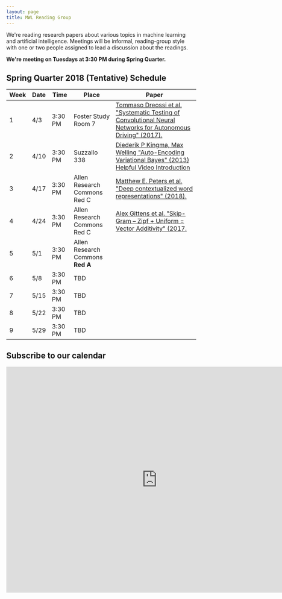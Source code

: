 ```yaml
---
layout: page
title: MWL Reading Group
---
```


We're reading research papers about various topics in machine learning and
artificial intelligence. Meetings will be informal, reading-group style with one
or two people assigned to lead a discussion about the readings.

**We're meeting on Tuesdays at 3:30 PM during Spring Quarter.**

## Spring Quarter 2018 (Tentative) Schedule

| Week | Date | Time | Place | Paper |
|------|------|---------|---------|----------------------------------------------------------------------------------------------------------------------------------------------------------------------------------------------------------------------------------------------------------------|
| 1 | 4/3 | 3:30 PM | Foster Study Room 7 | [Tommaso Dreossi et al. "Systematic Testing of Convolutional Neural Networks for Autonomous Driving" (2017).](https://arxiv.org/abs/1708.03309) |
| 2 | 4/10 | 3:30 PM | Suzzallo 338 | [Diederik P Kingma, Max Welling "Auto-Encoding Variational Bayes" (2013)](https://arxiv.org/abs/1312.6114) <br> [Helpful Video Introduction](https://www.youtube.com/watch?v=9zKuYvjFFS8) |
| 3 | 4/17 | 3:30 PM | Allen Research Commons Red C | [Matthew E. Peters et al. "Deep contextualized word representations" (2018).](https://arxiv.org/abs/1802.05365)  | 
| 4 | 4/24 | 3:30 PM | Allen Research Commons Red C | [Alex Gittens et al. "Skip-Gram – Zipf + Uniform = Vector Additivity" (2017.](http://www.aclweb.org/anthology/P17-1007) |
| 5 | 5/1 | 3:30 PM | Allen Research Commons <b>Red A</b> |  |
| 6 | 5/8 | 3:30 PM | TBD |  |
| 7 | 5/15 | 3:30 PM | TBD |  |
| 8 | 5/22 | 3:30 PM | TBD |  |
| 9 | 5/29 | 3:30 PM | TBD |  |


## Subscribe to our calendar

<iframe src="https://calendar.google.com/calendar/embed?src=n1h36rcrbe7fj7fk78bthomjt8%40group.calendar.google.com&ctz=America/Los_Angeles" style="border: 0" width="800" height="600" frameborder="0" scrolling="no"></iframe>
